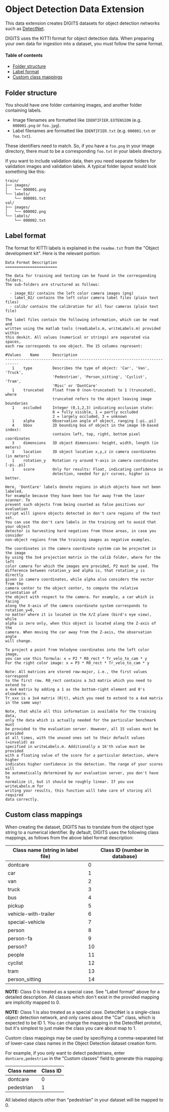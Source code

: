 # Object Detection Data Extension

This data extension creates DIGITS datasets for object detection networks such as [DetectNet](https://github.com/NVIDIA/caffe/tree/caffe-0.15/examples/kitti).

DIGITS uses the KITTI format for object detection data.
When preparing your own data for ingestion into a dataset, you must follow the same format.

#### Table of contents

* [Folder structure](#folder-structure)
* [Label format](#label-format)
* [Custom class mappings](#custom-class-mappings)

## Folder structure

You should have one folder containing images, and another folder containing labels.

* Image filenames are formatted like `IDENTIFIER.EXTENSION` (e.g. `000001.png` or `foo.jpg`).
* Label filenames are formatted like `IDENTIFIER.txt` (e.g. `000001.txt` or `foo.txt`).

These identifiers need to match.
So, if you have a `foo.png` in your image directory, there must to be a corresponding `foo.txt` in your labels directory.

If you want to include validation data, then you need separate folders for validation images and validation labels.
A typical folder layout would look something like this:
```
train/
├── images/
│   └── 000001.png
└── labels/
    └── 000001.txt
val/
├── images/
│   └── 000002.png
└── labels/
    └── 000002.txt
```

## Label format

The format for KITTI labels is explained in the `readme.txt` from the "Object development kit".
Here is the relevant portion:
```
Data Format Description
=======================

The data for training and testing can be found in the corresponding folders.
The sub-folders are structured as follows:

  - image_02/ contains the left color camera images (png)
  - label_02/ contains the left color camera label files (plain text files)
  - calib/ contains the calibration for all four cameras (plain text file)

The label files contain the following information, which can be read and
written using the matlab tools (readLabels.m, writeLabels.m) provided within
this devkit. All values (numerical or strings) are separated via spaces,
each row corresponds to one object. The 15 columns represent:

#Values    Name      Description
----------------------------------------------------------------------------
   1    type         Describes the type of object: 'Car', 'Van', 'Truck',
                     'Pedestrian', 'Person_sitting', 'Cyclist', 'Tram',
                     'Misc' or 'DontCare'
   1    truncated    Float from 0 (non-truncated) to 1 (truncated), where
                     truncated refers to the object leaving image boundaries
   1    occluded     Integer (0,1,2,3) indicating occlusion state:
                     0 = fully visible, 1 = partly occluded
                     2 = largely occluded, 3 = unknown
   1    alpha        Observation angle of object, ranging [-pi..pi]
   4    bbox         2D bounding box of object in the image (0-based index):
                     contains left, top, right, bottom pixel coordinates
   3    dimensions   3D object dimensions: height, width, length (in meters)
   3    location     3D object location x,y,z in camera coordinates (in meters)
   1    rotation_y   Rotation ry around Y-axis in camera coordinates [-pi..pi]
   1    score        Only for results: Float, indicating confidence in
                     detection, needed for p/r curves, higher is better.

Here, 'DontCare' labels denote regions in which objects have not been labeled,
for example because they have been too far away from the laser scanner. To
prevent such objects from being counted as false positives our evaluation
script will ignore objects detected in don't care regions of the test set.
You can use the don't care labels in the training set to avoid that your object
detector is harvesting hard negatives from those areas, in case you consider
non-object regions from the training images as negative examples.

The coordinates in the camera coordinate system can be projected in the image
by using the 3x4 projection matrix in the calib folder, where for the left
color camera for which the images are provided, P2 must be used. The
difference between rotation_y and alpha is, that rotation_y is directly
given in camera coordinates, while alpha also considers the vector from the
camera center to the object center, to compute the relative orientation of
the object with respect to the camera. For example, a car which is facing
along the X-axis of the camera coordinate system corresponds to rotation_y=0,
no matter where it is located in the X/Z plane (bird's eye view), while
alpha is zero only, when this object is located along the Z-axis of the
camera. When moving the car away from the Z-axis, the observation angle
will change.

To project a point from Velodyne coordinates into the left color image,
you can use this formula: x = P2 * R0_rect * Tr_velo_to_cam * y
For the right color image: x = P3 * R0_rect * Tr_velo_to_cam * y

Note: All matrices are stored row-major, i.e., the first values correspond
to the first row. R0_rect contains a 3x3 matrix which you need to extend to
a 4x4 matrix by adding a 1 as the bottom-right element and 0's elsewhere.
Tr_xxx is a 3x4 matrix (R|t), which you need to extend to a 4x4 matrix
in the same way!

Note, that while all this information is available for the training data,
only the data which is actually needed for the particular benchmark must
be provided to the evaluation server. However, all 15 values must be provided
at all times, with the unused ones set to their default values (=invalid) as
specified in writeLabels.m. Additionally a 16'th value must be provided
with a floating value of the score for a particular detection, where higher
indicates higher confidence in the detection. The range of your scores will
be automatically determined by our evaluation server, you don't have to
normalize it, but it should be roughly linear. If you use writeLabels.m for
writing your results, this function will take care of storing all required
data correctly.
```

## Custom class mappings

When creating the dataset, DIGITS has to translate from the object type string to a numerical identifier.
By default, DIGITS uses the following class mappings, as follows from the above label format description:

Class name (string in label file) | Class ID (number in database)
---------- | ---
dontcare | 0
car | 1
van | 2
truck | 3
bus | 4
pickup | 5
vehicle-with-trailer | 6
special-vehicle | 7
person | 8
person-fa | 9
person? | 10
people | 11
cyclist | 12
tram | 13
person_sitting | 14

**NOTE:** Class 0 is treated as a special case.
See "Label format" above for a detailed description.
All classes which don't exist in the provided mapping are implicitly mapped to 0.

**NOTE:** Class 1 is also treated as a special case.
DetectNet is a single-class object detection network, and only cares about the "Car" class, which is expected to be ID 1.
You can change the mapping in the DetectNet prototxt, but it's simplest to just make the class you care about map to 1.

Custom class mappings may be used by specifiying a comma-separated list of lower-case class names in the Object Detection dataset creation form.

For example, if you only want to detect pedestrians, enter `dontcare,pedestrian` in the "Custom classes" field to generate this mapping:

Class name | Class ID
---------- | ---
dontcare | 0
pedestrian | 1

All labeled objects other than "pedestrian" in your dataset will be mapped to 0.
